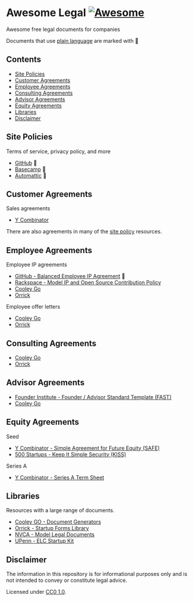 # Awesome Legal [![Awesome](https://awesome.re/badge-flat2.svg)](https://awesome.re)

Awesome free legal documents for companies

Documents that use [plain language](https://hbr.org/2018/01/the-case-for-plain-language-contracts) are marked with :tada:

## Contents

- [Site Policies](#site-policies)
- [Customer Agreements](#customer-agreements)
- [Employee Agreements](#employee-agreements)
- [Consulting Agreements](#consulting-agreements)
- [Advisor Agreements](#advisor-agreements)
- [Equity Agreements](#equity-agreements)
- [Libraries](#libraries)
- [Disclaimer](#disclaimer)

## Site Policies

Terms of service, privacy policy, and more

- [GitHub](https://github.com/github/site-policy) :tada:
- [Basecamp](https://github.com/basecamp/policies) :tada:
- [Automattic](https://github.com/Automattic/legalmattic) :tada:

## Customer Agreements

Sales agreements

- [Y Combinator](https://www.ycombinator.com/sales_agreement/)

There are also agreements in many of the [site policy](#site-policies) resources.

## Employee Agreements

Employee IP agreements

- [GitHub - Balanced Employee IP Agreement](https://github.com/github/balanced-employee-ip-agreement) :tada:
- [Rackspace - Model IP and Open Source Contribution Policy](https://processmechanics.com/2015/07/23/a-model-ip-and-open-source-contribution-policy/)
- [Cooley Go](https://www.cooleygo.com/documents/form-employee-confidential-information-inventions-assignment-agreement/)
- [Orrick](https://www.orrick.com/en/Total-Access/Tool-Kit/Start-Up-Forms/Employment-and-Consultant)

Employee offer letters

- [Cooley Go](https://www.cooleygo.com/documents/form-employee-offer-letter/)
- [Orrick](https://www.orrick.com/en/Total-Access/Tool-Kit/Start-Up-Forms/Employment-and-Consultant)

## Consulting Agreements

- [Cooley Go](https://www.cooleygo.com/documents/form-consulting-agreement/)
- [Orrick](https://www.orrick.com/en/Total-Access/Tool-Kit/Start-Up-Forms/Employment-and-Consultant)

## Advisor Agreements

- [Founder Institute - Founder / Advisor Standard Template (FAST)](https://fi.co/FAST)
- [Cooley Go](https://www.cooleygo.com/documents/form-advisor-agreement/)

## Equity Agreements

Seed

- [Y Combinator - Simple Agreement for Future Equity (SAFE)](https://www.ycombinator.com/documents/#safe)
- [500 Startups - Keep It Simple Security (KISS)](https://500.co/kiss/)

Series A

- [Y Combinator - Series A Term Sheet](https://www.ycombinator.com/series_a_term_sheet/)

## Libraries

Resources with a large range of documents.

- [Cooley GO - Document Generators](https://www.cooleygo.com/documents/index-document-generators/)
- [Orrick - Startup Forms Library](https://www.orrick.com/Total-Access/Tool-Kit/Start-Up-Forms)
- [NVCA - Model Legal Documents](https://nvca.org/model-legal-documents/)
- [UPenn - ELC Startup Kit](https://www.law.upenn.edu/clinic/entrepreneurship/startupkit/)

## Disclaimer

The information in this repository is for informational purposes only and is not intended to convey or constitute legal advice.

Licensed under [CC0 1.0](LICENSE.txt).

